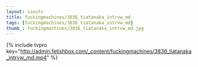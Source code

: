 ```yaml
--- 
layout: sieutv
title: fuckingmachines/3836_tiatanaka_intrvw_md
tags: [fuckingmachines/3836_tiatanaka_intrvw_md]
thumb_: fuckingmachines/3836_tiatanaka_intrvw_md.jpg
---
```

{% include tvpro key="http://admin.fetishbox.com/_content/fuckingmachines/3836_tiatanaka_intrvw_md.mp4" %} 
